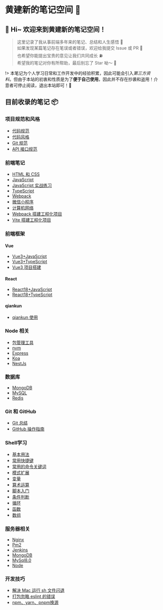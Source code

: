 # 黄建新的笔记空间 📒

## 🚀 Hi~ 欢迎来到黄建新的笔记空间！

> 这里记录了我从事前端多年来的笔记、总结和人生感悟 📒 <br/>
> 如果发现某篇笔记存在笔误或者错误，欢迎给我提交 Issue 或 PR 👏<br/>
> 也希望你能提出宝贵的意见让我们共同成长 ⛽️ <br />
> 希望我的笔记对你有所帮助，最后别忘了 Star 呦～ 🌟

!> 本笔记为个人学习日常和工作开发中的经验积累，因此可能会引入*第三方资料*。但由于本站的初衷和性质是为了**便于自己使用**，因此并不存在抄袭和盗用！介意者可停止阅读，退出本站即可！🤝

## 目前收录的笔记 📦

### 项目规范和风格

- [代码规范](/docs/项目规范和风格/代码规范.md)
- [代码风格](/docs/项目规范和风格/代码风格.md)
- [Git 规范](/docs/项目规范和风格/Git规范.md)
- [API 接口规范](/docs/项目规范和风格/API接口规范.md)

### 前端笔记

- [HTML 和 CSS](/docs/前端笔记/HTML和CSS.md)
- [JavaScript](/docs/前端笔记/JavaScript.md)
- [JavaScript 实战练习](/docs/前端笔记/JavaScript实战练习.md)
- [TypeScript](/docs/前端笔记/TypeScript.md)
- [Webpack](/docs/前端笔记/Webpack.md)
- [微信小程序](/docs/前端笔记/微信小程序.md)
- [计算机网络](/docs/前端笔记/计算机网络.md)
- [Webpack 搭建工程化项目](/docs/前端笔记/Webpack搭建工程化项目.md)
- [Vite 搭建工程化项目](/docs/前端笔记/Vite搭建工程化项目.md)

### 前端框架

#### Vue

- [Vue3+JavaScript](/docs/前端框架/Vue/Vue3+JavaScript.md)
- [Vue3+TypeScript](/docs/前端框架/Vue/Vue3+TypeScript.md)
- [Vue3 项目搭建](/docs/前端框架/Vue/Vue3项目搭建.md)

#### React

- [React18+JavaScript](/docs/前端框架/React/React18+JavaScript.md)
- [React18+TypeScript](/docs/前端框架/React/React18+TypeScript.md)

#### qiankun

- [qiankun 使用](/docs/前端框架/qiankun/qiankun.md)

### Node 相关

- [包管理工具](/docs/Node相关/包管理工具.md)
- [nvm](/docs/Node相关/nvm.md)
- [Express](/docs/Node相关/Express.md)
- [Koa](/docs/Node相关/Koa.md)
- [NestJs](/docs/Node相关/NestJs.md)

### 数据库

- [MongoDB](/docs/数据库/MongoDB.md)
- [MySQL](/docs/数据库/MySQL.md)
- [Redis](/docs/数据库/Redis.md)

### Git 和 GitHub

- [Git 总结](/docs/Git和GitHub/Git总结.md)
- [GitHub 操作指南](/docs/Git和GitHub/GitHub操作指南.md)

### Shell学习

- [基本用法](/docs/Shell学习/基本用法.md)
- [常用快捷键](/docs/Shell学习/常用快捷键.md)
- [常用的命令关键词](/docs/Shell学习/常用的命令关键词.md)
- [模式扩展](/docs/Shell学习/模式扩展.md)
- [变量](/docs/Shell学习/变量.md)
- [算术运算](/docs/Shell学习/算术运算.md)
- [脚本入门](/docs/Shell学习/脚本入门.md)
- [条件判断](/docs/Shell学习/条件判断.md)
- [循环](/docs/Shell学习/循环.md)
- [函数](/docs/Shell学习/函数.md)
- [数组](/docs/Shell学习/数组.md)

### 服务器相关

- [Nginx](/docs/服务器相关/Nginx.md)
- [Pm2](/docs/服务器相关/Pm2.md)
- [Jenkins](/docs/服务器相关/Jenkins.md)
- [MongoDB](/docs/服务器相关/MongoDB.md)
- [MySql8.0](/docs/服务器相关/MySQL8.0.md)
- [Node](/docs/服务器相关/Node.md)

### 开发技巧

  - [解决 Mac 运行 sh 文件闪退](/docs/开发技巧/解决Mac运行sh文件闪退.md)
  - [打包忽略 eslint 的错误](/docs/开发技巧/打包忽略eslint的错误.md)
  - [npm、yarn、pnpm换源](/docs/开发技巧/npm、yarn、pnpm换源.md)
